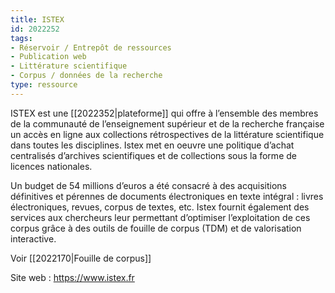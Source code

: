 ```yaml
---
title: ISTEX
id: 2022252
tags:
- Réservoir / Entrepôt de ressources
- Publication web
- Littérature scientifique
- Corpus / données de la recherche
type: ressource
---
```


ISTEX est une [[2022352|plateforme]] qui offre à l’ensemble des membres de la communauté de l’enseignement supérieur et de la recherche française un accès en ligne aux collections rétrospectives de la littérature scientifique dans toutes les disciplines. Istex met en oeuvre une politique d’achat centralisés d’archives scientifiques et de collections sous la forme de licences nationales.

Un budget de 54 millions d’euros a été consacré à des acquisitions définitives et pérennes de documents électroniques en texte intégral : livres électroniques, revues, corpus de textes, etc. Istex fournit également des services aux chercheurs leur permettant d’optimiser l’exploitation de ces corpus grâce à des outils de fouille de corpus (TDM) et de valorisation interactive.

Voir [[2022170|Fouille de corpus]]

Site web : <https://www.istex.fr>

